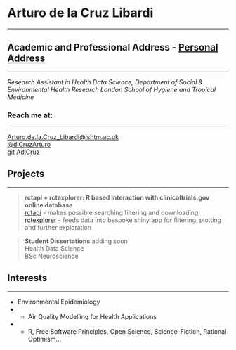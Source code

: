 # Arturo de la Cruz Libardi 
---
## Academic and Professional Address - [Personal Address](https://ihavetodothisifnot.wordpress.com/)
---
_Research Assistant in Health Data Science, Department of Social & Environmental Health Research London School of Hygiene and Tropical Medicine_ 

### Reach me at:   
---
<Arturo.de.la.Cruz_Libardi@lshtm.ac.uk>  
[@dlCruzArturo](https://twitter.com/dlCruzArturo)   
[git AdlCruz](https://github.com/AdlCruz) 

## Projects 
---
> **rctapi + rctexplorer: R based interaction with clinicaltrials.gov online database**  
> [rctapi](https://github.com/AdlCruz/rctapi) - makes possible searching filtering and downloading   
> [rctexplorer](https://github.com/AdlCruz/rctexplorer) - feeds data into bespoke shiny app for filtering, plotting and further exploration   

> **Student Dissertations** adding soon  
> Health Data Science   
> BSc Neuroscience  

## Interests 
---
- Environmental Epidemiology 
- - Air Quality Modelling for Health Applications 
- - R, Free Software Principles, Open Science, Science-Fiction, Rational Optimism...
